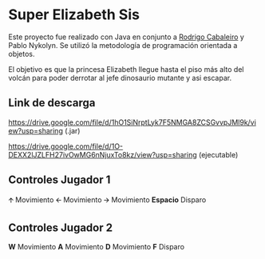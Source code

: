 # Super Elizabeth Sis

Este proyecto fue realizado con Java en conjunto a [Rodrigo Cabaleiro](https://github.com/rodrigocabaleiro1 "Rodrigo Cabaleiro") y Pablo Nykolyn. Se utilizó la metodología de programación orientada a objetos.

El objetivo es que la princesa Elizabeth llegue hasta el piso más alto del volcán para poder derrotar al jefe dinosaurio mutante y asi escapar.

## Link de descarga
https://drive.google.com/file/d/1hO1SiNrptLyk7F5NMGA8ZCSGvvpJMl9k/view?usp=sharing (.jar)

https://drive.google.com/file/d/1O-DEXX2lJZLFH27ivOwMG6nNjuxTo8kz/view?usp=sharing (ejecutable)

## Controles Jugador 1
🡩					Movimiento
🡨					Movimiento
🡪					Movimiento
**Espacio**				Disparo

## Controles Jugador 2
**W**					Movimiento
**A**					Movimiento
**D**					Movimiento
**F**					Disparo
